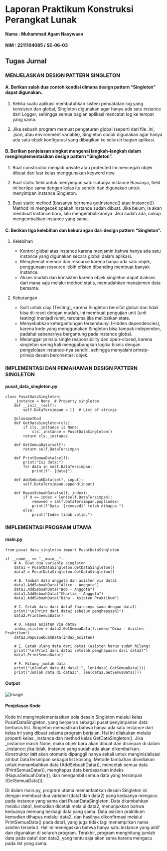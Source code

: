 # Laporan Praktikum Konstruksi Perangkat Lunak

#### Nama : Muhammad Agam Nasywaan

#### NIM : 2211104085 / SE-06-03

## Tugas Jurnal

### MENJELASKAN DESIGN PATTERN SINGLETON

#### A. Berikan salah dua contoh kondisi dimana design pattern “Singleton” dapat digunakan.

1. Ketika suatu aplikasi membutuhkan sistem pencatatan log yang konsisten dan global, Singleton digunakan agar hanya ada satu instance dari Logger, sehingga semua bagian aplikasi mencatat log ke tempat yang sama.

2. Jika sebuah program memuat pengaturan global (seperti dari file .ini, .json, atau environment variable), Singleton cocok digunakan agar hanya ada satu objek konfigurasi yang dibagikan ke seluruh bagian aplikasi.

#### B. Berikan penjelasan singkat mengenai langkah-langkah dalam mengimplementasikan design pattern “Singleton”.

1. Buat constructor menjadi private atau protected
   Ini mencegah objek dibuat dari luar kelas menggunakan keyword new.

2. Buat static field untuk menyimpan satu-satunya instance
   Biasanya, field ini bertipe sama dengan kelas itu sendiri dan digunakan untuk menyimpan instance Singleton.

3. Buat static method (biasanya bernama getInstance() atau instance())
   Method ini mengecek apakah instance sudah dibuat. Jika belum, ia akan membuat instance baru, lalu mengembalikannya. Jika sudah ada, cukup mengembalikan instance yang sama.

#### C. Berikan tiga kelebihan dan kekurangan dari design pattern “Singleton”.

1. Kelebihan

   - Kontrol global atas instance karena menjamin bahwa hanya ada satu instance yang digunakan secara global dalam aplikasi.
   - Menghemat memori dan resource karena hanya ada satu objek, penggunaan resource lebih efisien dibanding membuat banyak instance.
   - Akses mudah dan konsisten karena objek singleton dapat diakses dari mana saja melalui method statis, memudahkan manajemen data bersama.

2. Kekurangan
   - Sulit untuk diuji (Testing), karena Singleton bersifat global dan tidak bisa di-reset dengan mudah, ini membuat pengujian unit (unit testing) menjadi rumit, terutama jika melibatkan state.
   - Menyebabkan ketergantungan tersembunyi (Hidden dependencies), karena kode yang menggunakan Singleton bisa tampak independen, padahal sebenarnya bergantung pada instance global.
   - Melanggar prinsip single responsibility dan open-closed, karena singleton sering kali menggabungkan logika bisnis dengan pengelolaan instance-nya sendiri, sehingga menyalahi prinsip-prinsip desain berorientasi objek.

### IMPLEMENTASI DAN PEMAHAMAN DESIGN PATTERN SINGLETON

#### pusat_data_singleton.py

```
class PusatDataSingleton:
    _instance = None  # Property singleton
    def __init__(self):
        self.DataTersimpan = []  # List of strings

    @classmethod
    def GetDataSingleton(cls):
        if cls._instance is None:
            cls._instance = PusatDataSingleton()
        return cls._instance

    def GetSemuaData(self):
        return self.DataTersimpan

    def PrintSemuaData(self):
        print("Isi data:")
        for data in self.DataTersimpan:
            print(f"- {data}")

    def AddSebuahData(self, input):
        self.DataTersimpan.append(input)

    def HapusSebuahData(self, index):
        if 0 <= index < len(self.DataTersimpan):
            removed = self.DataTersimpan.pop(index)
            print(f"Data '{removed}' telah dihapus.")
        else:
            print("Index tidak valid.")
```

### IMPLEMENTASI PROGRAM UTAMA

#### main.py

```
from pusat_data_singleton import PusatDataSingleton

if __name__ == "__main__":
    # A. Buat dua variable singleton
    data1 = PusatDataSingleton.GetDataSingleton()
    data2 = PusatDataSingleton.GetDataSingleton()

    # B. Tambah data anggota dan asisten via data1
    data1.AddSebuahData("Alice - Anggota")
    data1.AddSebuahData("Bob - Anggota")
    data1.AddSebuahData("Charlie - Anggota")
    data1.AddSebuahData("Dina - Asisten Praktikum")

    # C. Cetak data dari data2 (harusnya sama dengan data1)
    print("\n[Print dari data2 sebelum penghapusan]")
    data2.PrintSemuaData()

    # D. Hapus asisten via data2
    index_asisten = data2.GetSemuaData().index("Dina - Asisten Praktikum")
    data2.HapusSebuahData(index_asisten)

    # E. Cetak ulang data dari data1 (asisten harus sudah hilang)
    print("\n[Print dari data1 setelah penghapusan dari data2]")
    data1.PrintSemuaData()

    # F. Hitung jumlah data
    print("\nJumlah data di data1:", len(data1.GetSemuaData()))
    print("Jumlah data di data2:", len(data2.GetSemuaData()))

```

#### Output

![Image](https://github.com/user-attachments/assets/4d9ef6d8-7f86-4c90-82a2-1fdad81f11e7)

#### Penjelasan Kode

Kode ini mengimplementasikan pola desain Singleton melalui kelas PusatDataSingleton, yang berperan sebagai pusat penyimpanan data berbasis list. Singleton memastikan bahwa hanya ada satu instance dari kelas ini yang dibuat selama program berjalan. Hal ini dilakukan melalui properti kelas \_instance dan method kelas GetDataSingleton(). Jika \_instance masih None, maka objek baru akan dibuat dan disimpan di dalam \_instance; jika tidak, instance yang sudah ada akan dikembalikan. Konstruktor **init** akan otomatis dipanggil hanya sekali untuk menginisialisasi atribut DataTersimpan sebagai list kosong. Metode tambahan disediakan untuk menambahkan data (AddSebuahData()), mencetak semua data (PrintSemuaData()), menghapus data berdasarkan indeks (HapusSebuahData()), dan mengambil semua data yang tersimpan (GetSemuaData()).

Di dalam main.py, program utama memanfaatkan desain Singleton ini dengan membuat dua variabel (data1 dan data2) yang keduanya mengacu pada instance yang sama dari PusatDataSingleton. Data ditambahkan melalui data1, kemudian dicetak melalui data2, menunjukkan bahwa keduanya memang berbagi data yang sama. Data asisten praktikum kemudian dihapus melalui data2, dan hasilnya dikonfirmasi melalui PrintSemuaData() pada data1, yang juga tidak lagi menampilkan nama asisten tersebut. Hal ini menegaskan bahwa hanya satu instance yang aktif dan digunakan di seluruh program. Terakhir, program menghitung jumlah data pada data1 dan data2, yang tentu saja akan sama karena mengacu pada list yang sama.
